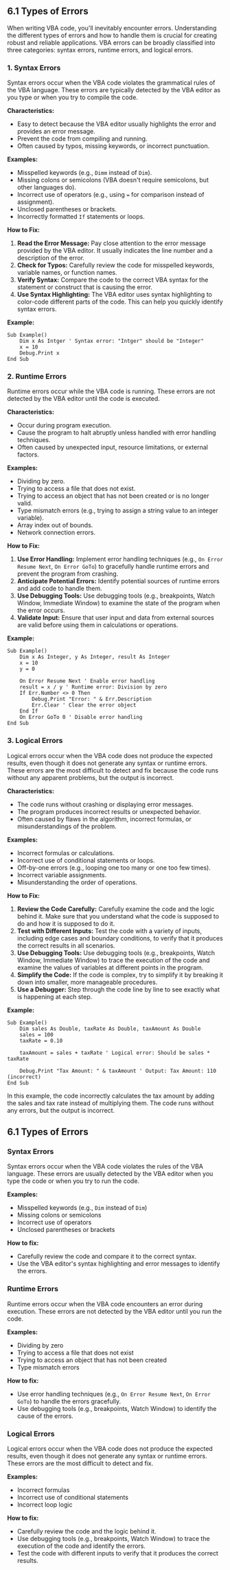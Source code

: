 ## 6.1 Types of Errors

When writing VBA code, you'll inevitably encounter errors. Understanding the different types of errors and how to handle them is crucial for creating robust and reliable applications. VBA errors can be broadly classified into three categories: syntax errors, runtime errors, and logical errors.

### 1. Syntax Errors

Syntax errors occur when the VBA code violates the grammatical rules of the VBA language. These errors are typically detected by the VBA editor as you type or when you try to compile the code.

**Characteristics:**

-   Easy to detect because the VBA editor usually highlights the error and provides an error message.
-   Prevent the code from compiling and running.
-   Often caused by typos, missing keywords, or incorrect punctuation.

**Examples:**

-   Misspelled keywords (e.g., `Dimm` instead of `Dim`).
-   Missing colons or semicolons (VBA doesn't require semicolons, but other languages do).
-   Incorrect use of operators (e.g., using `=` for comparison instead of assignment).
-   Unclosed parentheses or brackets.
-   Incorrectly formatted `If` statements or loops.

**How to Fix:**

1.  **Read the Error Message:** Pay close attention to the error message provided by the VBA editor. It usually indicates the line number and a description of the error.
2.  **Check for Typos:** Carefully review the code for misspelled keywords, variable names, or function names.
3.  **Verify Syntax:** Compare the code to the correct VBA syntax for the statement or construct that is causing the error.
4.  **Use Syntax Highlighting:** The VBA editor uses syntax highlighting to color-code different parts of the code. This can help you quickly identify syntax errors.

**Example:**

```vba
Sub Example()
    Dim x As Intger ' Syntax error: "Intger" should be "Integer"
    x = 10
    Debug.Print x
End Sub
```

### 2. Runtime Errors

Runtime errors occur while the VBA code is running. These errors are not detected by the VBA editor until the code is executed.

**Characteristics:**

-   Occur during program execution.
-   Cause the program to halt abruptly unless handled with error handling techniques.
-   Often caused by unexpected input, resource limitations, or external factors.

**Examples:**

-   Dividing by zero.
-   Trying to access a file that does not exist.
-   Trying to access an object that has not been created or is no longer valid.
-   Type mismatch errors (e.g., trying to assign a string value to an integer variable).
-   Array index out of bounds.
-   Network connection errors.

**How to Fix:**

1.  **Use Error Handling:** Implement error handling techniques (e.g., `On Error Resume Next`, `On Error GoTo`) to gracefully handle runtime errors and prevent the program from crashing.
2.  **Anticipate Potential Errors:** Identify potential sources of runtime errors and add code to handle them.
3.  **Use Debugging Tools:** Use debugging tools (e.g., breakpoints, Watch Window, Immediate Window) to examine the state of the program when the error occurs.
4.  **Validate Input:** Ensure that user input and data from external sources are valid before using them in calculations or operations.

**Example:**

```vba
Sub Example()
    Dim x As Integer, y As Integer, result As Integer
    x = 10
    y = 0

    On Error Resume Next ' Enable error handling
    result = x / y ' Runtime error: Division by zero
    If Err.Number <> 0 Then
        Debug.Print "Error: " & Err.Description
        Err.Clear ' Clear the error object
    End If
    On Error GoTo 0 ' Disable error handling
End Sub
```

### 3. Logical Errors

Logical errors occur when the VBA code does not produce the expected results, even though it does not generate any syntax or runtime errors. These errors are the most difficult to detect and fix because the code runs without any apparent problems, but the output is incorrect.

**Characteristics:**

-   The code runs without crashing or displaying error messages.
-   The program produces incorrect results or unexpected behavior.
-   Often caused by flaws in the algorithm, incorrect formulas, or misunderstandings of the problem.

**Examples:**

-   Incorrect formulas or calculations.
-   Incorrect use of conditional statements or loops.
-   Off-by-one errors (e.g., looping one too many or one too few times).
-   Incorrect variable assignments.
-   Misunderstanding the order of operations.

**How to Fix:**

1.  **Review the Code Carefully:** Carefully examine the code and the logic behind it. Make sure that you understand what the code is supposed to do and how it is supposed to do it.
2.  **Test with Different Inputs:** Test the code with a variety of inputs, including edge cases and boundary conditions, to verify that it produces the correct results in all scenarios.
3.  **Use Debugging Tools:** Use debugging tools (e.g., breakpoints, Watch Window, Immediate Window) to trace the execution of the code and examine the values of variables at different points in the program.
4.  **Simplify the Code:** If the code is complex, try to simplify it by breaking it down into smaller, more manageable procedures.
5.  **Use a Debugger:** Step through the code line by line to see exactly what is happening at each step.

**Example:**

```vba
Sub Example()
    Dim sales As Double, taxRate As Double, taxAmount As Double
    sales = 100
    taxRate = 0.10

    taxAmount = sales + taxRate ' Logical error: Should be sales * taxRate

    Debug.Print "Tax Amount: " & taxAmount ' Output: Tax Amount: 110 (incorrect)
End Sub
```

In this example, the code incorrectly calculates the tax amount by adding the sales and tax rate instead of multiplying them. The code runs without any errors, but the output is incorrect.
## 6.1 Types of Errors

### Syntax Errors
Syntax errors occur when the VBA code violates the rules of the VBA language. These errors are usually detected by the VBA editor when you type the code or when you try to run the code.

**Examples:**

-   Misspelled keywords (e.g., `Dim` instead of `Dim`)
-   Missing colons or semicolons
-   Incorrect use of operators
-   Unclosed parentheses or brackets

**How to fix:**

-   Carefully review the code and compare it to the correct syntax.
-   Use the VBA editor's syntax highlighting and error messages to identify the errors.

### Runtime Errors
Runtime errors occur when the VBA code encounters an error during execution. These errors are not detected by the VBA editor until you run the code.

**Examples:**

-   Dividing by zero
-   Trying to access a file that does not exist
-   Trying to access an object that has not been created
-   Type mismatch errors

**How to fix:**

-   Use error handling techniques (e.g., `On Error Resume Next`, `On Error GoTo`) to handle the errors gracefully.
-   Use debugging tools (e.g., breakpoints, Watch Window) to identify the cause of the errors.

### Logical Errors
Logical errors occur when the VBA code does not produce the expected results, even though it does not generate any syntax or runtime errors. These errors are the most difficult to detect and fix.

**Examples:**

-   Incorrect formulas
-   Incorrect use of conditional statements
-   Incorrect loop logic

**How to fix:**

-   Carefully review the code and the logic behind it.
-   Use debugging tools (e.g., breakpoints, Watch Window) to trace the execution of the code and identify the errors.
-   Test the code with different inputs to verify that it produces the correct results.
